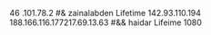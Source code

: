 46 .101.78.2
#& zainalabden Lifetime 142.93.110.194
188.166.116.177217.69.13.63
#&& haidar Lifeime 1080

